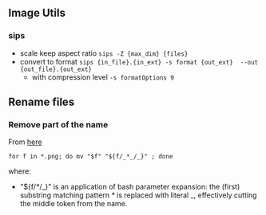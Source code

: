 

## Image Utils

### sips

* scale keep aspect ratio `sips -Z {max_dim} {files}`
* convert to format `sips {in_file}.{in_ext} -s format {out_ext}  --out {out_file}.{out_ext}`
  * with compression level `-s formatOptions 9`


## Rename files

### Remove part of the name
From [here](https://stackoverflow.com/a/24103055)

`for f in *.png; do mv "$f" "${f/_*_/_}" ; done`

where:
* "${f/_*_/_}" is an application of bash parameter expansion: the (first) substring matching pattern _*_ is replaced with literal _, effectively cutting the middle token from the name.